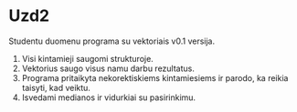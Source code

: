 # Uzd2
Studentu duomenu programa su vektoriais v0.1 versija.
1. Visi kintamieji saugomi strukturoje.
2. Vektorius saugo visus namu darbu rezultatus.
3. Programa pritaikyta nekorektiskiems kintamiesiems ir parodo, ka reikia taisyti, kad veiktu.
4. Isvedami medianos ir vidurkiai su pasirinkimu.
